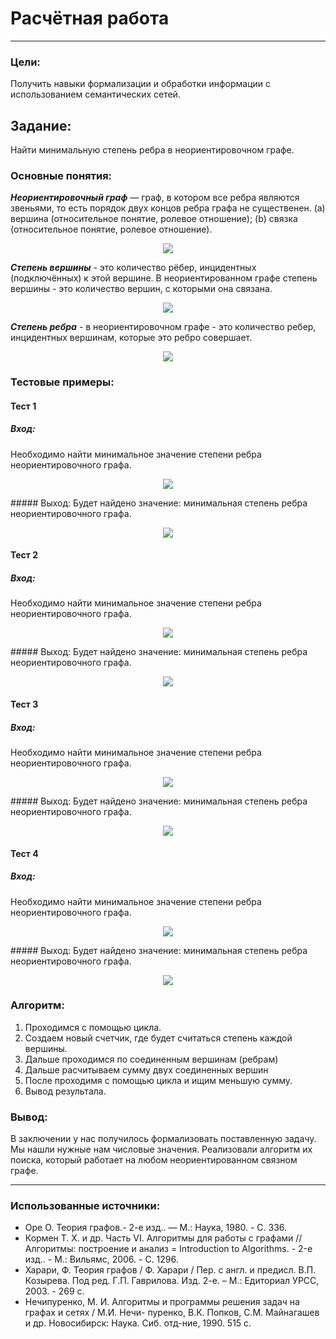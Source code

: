 # Расчётная работа

---

### Цели:
Получить навыки формализации и обработки информации с использованием семантических сетей.

## Задание:
Найти минимальную степень ребра в неориентировочном графе. 

### Основные понятия:
***Неориентировочный граф*** — граф, в котором все ребра являются звеньями, то есть порядок двух концов ребра графа не существенен.
(a) вершина (относительное понятие, ролевое отношение); 
(b) связка (относительное понятие, ролевое отношение).
<p  align="center"><img src="Графы примеры/1.png" ></p>

***Степень вершины*** - это количество рёбер, инцидентных (подключённых) к этой вершине. В неориентированном графе степень вершины - это количество вершин, с которыми она связана.

<p  align="center"><img src="Графы примеры/2.png" ></p>

***Степень ребра*** - в неориентировочном графе - это количество ребер, инцидентных вершинам, которые это ребро совершает.

<p  align="center"><img src="Графы примеры/3.png" ></p>

### Тестовые примеры:

#### Тест 1
##### Вход:
Необходимо найти минимальное значение степени ребра неориентировочного графа. 
<p  align="center"><img src="Графы примеры/4.png" ></p>
##### Выход:
Будет найдено значение: минимальная степень ребра неориентировочного графа.
<p  align="center"><img src="Графы примеры/5.png" ></p>

#### Тест 2
##### Вход:
Необходимо найти минимальное значение степени ребра неориентировочного графа. 
<p  align="center"><img src="Графы примеры/6.png" ></p>
##### Выход:
Будет найдено значение: минимальная степень ребра неориентировочного графа.
<p  align="center"><img src="Графы примеры/7.png" ></p>

#### Тест 3
##### Вход:
Необходимо найти минимальное значение степени ребра неориентировочного графа. 
<p  align="center"><img src="Графы примеры/8.png" ></p>
##### Выход:
Будет найдено значение: минимальная степень ребра неориентировочного графа.
<p  align="center"><img src="Графы примеры/9.png" ></p>

#### Тест 4
##### Вход:
Необходимо найти минимальное значение степени ребра неориентировочного графа. 
<p  align="center"><img src="Графы примеры/10.png" ></p>
##### Выход:
Будет найдено значение: минимальная степень ребра неориентировочного графа.
<p  align="center"><img src="Графы примеры/11.png" ></p>

### Алгоритм:
1. Проходимся с помощью цикла.
2. Создаем новый счетчик, где будет считаться степень каждой вершины.
3. Дальше проходимся по соединенным вершинам (ребрам)
4. Дальше расчитываем сумму двух соединенных вершин
5. После проходимя с помощью цикла и ищим меньшую сумму.
7. Вывод результала.


### Вывод:
В заключении у нас получилось формализовать поставленную задачу. Мы нашли нужные нам числовые значения. Реализовали алгоритм их поиска, который работает на любом неориентированном связном графе.

---

### Использованные источники:
- Оре О. Теория графов.- 2-е изд.. — М.: Наука, 1980. - С. 336.
- Кормен Т. Х. и др. Часть VI. Алгоритмы для работы с графами // Алгоритмы: построение и анализ = Introduction to Algorithms. - 2-е изд.. - М.: Вильямс, 2006. - С. 1296.
- Харари, Ф. Теория графов / Ф. Харари / Пер. с англ. и предисл. В.П. Козырева. Под ред. Г.П. Гаврилова. Изд. 2-е. – М.: Едиториал УРСС, 2003. - 269 с.
- Нечипуренко, М. И. Алгоритмы и программы решения задач на графах и сетях / М.И. Нечи- пуренко, В.К. Попков, С.М. Майнагашев и др. Новосибирск: Наука. Сиб. отд-ние, 1990.
515 с.
